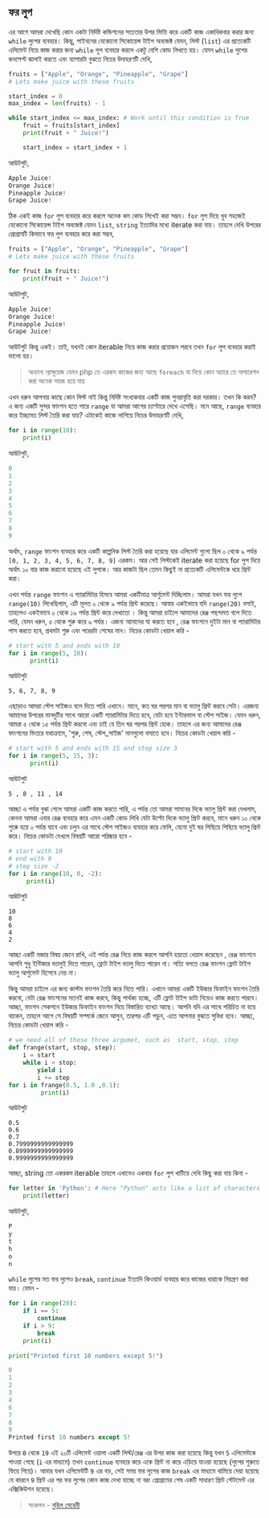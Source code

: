 ## ফর লুপ  

এর আগে আমরা দেখেছি কোন একটা নির্দিষ্ট কন্ডিশনের সত্যতার উপর ভিত্তি করে একটি কাজ একাধিকবার করার জন্য `while` লুপের ব্যবহার। কিন্তু, পাইথনের যেকোনো সিকোয়েন্স টাইপ অবজেক্ট যেমন,  লিস্ট (`list`) এর প্রত্যেকটি এলিমেন্ট নিয়ে কাজ করার জন্য `while` লুপ ব্যবহার করলে একটু বেশি কোড লিখতে হয়। যেমন `while` লুপের কনসেপ্ট ঝালাই করতে এবং ব্যাপারটা বুঝতে নিচের উদাহরণটি দেখি, 

```python
fruits = ["Apple", "Orange", "Pineapple", "Grape"]
# Lets make juice with these fruits

start_index = 0
max_index = len(fruits) - 1

while start_index <= max_index: # Work until this condition is True
	fruit = fruits[start_index]
	print(fruit + " Juice!")

	start_index = start_index + 1
```   

আউটপুট,

```python
Apple Juice!
Orange Juice!
Pineapple Juice!
Grape Juice!
```  

ঠিক একই কাজ `for` লুপ ব্যবহার করে করলে অনেক কম কোড লিখেই করা সম্ভব। `for` লুপ দিয়ে খুব সহজেই যেকোনো সিকোয়েন্স টাইপ অবজেক্ট যেমন `list`, `string` ইত্যাদির মধ্যে iterate করা যায়।  তাহলে দেখি উপরের প্রোগ্রামটি কিভাবে ফর লুপ ব্যবহার করে করা সম্ভব,  

```python
fruits = ["Apple", "Orange", "Pineapple", "Grape"]
# Lets make juice with these fruits

for fruit in fruits:
	print(fruit + " Juice!")
```   

আউটপুট, 

```python
Apple Juice!
Orange Juice!
Pineapple Juice!
Grape Juice!
```    

আউটপুট কিন্তু একই। তাই, যখনই কোন iterable নিয়ে কাজ করার প্রয়োজন পরবে তখন `for` লুপ ব্যবহার করাই ভালো হয়। 

> অন্যান্য ল্যাঙ্গুয়েজ যেমন php তে এরকম কাজের জন্য আছে `foreach` যা দিয়ে কোন অ্যারে তে অপারেশন করা অনেক সহজ হয়ে যায়  

এখন ধরুন আপনার কাছে কোন লিস্ট নাই কিন্তু নির্দিষ্ট সংখ্যকবার একটি কাজ পুনরাবৃত্তি করা দরকার। তখন কি করব? এ জন্য একটি সুন্দর ফাংশন হতে পারে `range` যা আমরা আগের চ্যাপ্টারে দেখে এসেছি। মনে আছে, `range` ব্যবহার করে ইচ্ছামত লিস্ট তৈরি করা যায়? এটাকেই কাজে লাগিয়ে নিচের উদাহরণটি দেখি,  

```python
for i in range(10):
	print(i)
```   

আউটপুট, 

```python
0
1
2
3
4
5
6
7
8
9
```	   

অর্থাৎ, `range` ফাংশন ব্যবহার করে একটি কাল্পনিক লিস্ট তৈরি করা হয়েছে যার এলিমেন্ট গুলো ছিল ০ থেকে ৯ পর্যন্ত `[0, 1, 2, 3, 4, 5, 6, 7, 8, 9]` এরকম। আর সেই লিস্টকেই iterate করা হয়েছে for লুপ দিয়ে অর্থাৎ ১০ বার কাজ করানো হয়েছে এই লুপকে। আর কাজটা ছিল তেমন কিছুই না প্রত্যেকটি এলিমেন্টকে ধরে প্রিন্ট করা।  

এখন পর্যন্ত `range` ফাংশন এ প্যারামিটার হিসবে আমরা একটিমাত্র আর্গুমেন্ট দিচ্ছিলাম। আমরা যখন ফর লুপে `range(10)` লিখেছিলাম, এটি মূলত ০ থেকে ৯ পর্যন্ত প্রিন্ট করেছে। আবার একইভাবে যদি `range(20)` বসাই, তাহলেও একইভাবে ০ থেকে ১৯ পর্যন্ত প্রিন্ট করে দেখাতো । কিন্তু আমরা চাইলে আমাদের রেঞ্জ পছন্দমত বলে দিতে পারি, যেমন ধরুন, ৫ থেকে শুরু করে ৯ পর্যন্ত। এজন্য আমাদের যা করতে হবে , রেঞ্জ ফাংশনে দুইটা মান বা প্যারামিটার পাস করতে হবে, প্রথমটা শুরু এবং পরেরটা শেষের মান। নিচের কোডটা খেয়াল করি -

```python
# start with 5 and ends with 10
for i in range(5, 10):
      print(i)
```
আউটপুট

```
5, 6, 7, 8, 9
```

এছাড়াও আমরা স্টেপ সাইজও বলে দিতে পারি এখানে। মানে, কত ঘর পরপর মান বা ভ্যালু প্রিন্ট করবে সেটা। এরজন্য আমাদের উপরের মানদুটির সাথে আরো একটি প্যারামিটার দিতে হবে, যেটা হবে ইন্টারভাল বা স্টেপ সাইজ। যেমন ধরুন, আমরা ৫ থেকে ১৫ পর্যন্ত প্রিন্ট করবো এবং চাই যে তিন ঘর পরপর প্রিন্ট হোক। তাহলে এর জন্য আমাদের রেঞ্জ ফাংশনের ভিতরে যথাক্রামে, 'শুরু, শেষ, স্টেপ_সাইজ' মানগুলো বসাতে হবে। নিচের কোডটা খেয়াল করি -

```python
# start with 5 and ends with 15 and step size 3
for i in range(5, 15, 3):
      print(i)
```
আউটপুট
```
5 , 8 , 11 , 14
```

আচ্ছা এ পর্যন্ত বুঝা গেলে আমরা একটি কাজ করতে পারি, এ পর্যন্ত তো আমরা সামনের দিকে ভ্যালু প্রিন্ট করা দেখলাম, কেননা আমরা এবার রেঞ্জ ব্যবহার করে এমন একটি কোড লিখি যেটা উল্টো দিকে ভ্যালু প্রিন্ট করবে, মানে ধরুন ১০ থেকে শুরুে হয়ে ০ পর্যন্ত যাবে এবং চলুন এর সাথে স্টেপ সাইজও ব্যবহার করে ফেলি, যেনো দুই ঘর পিছিয়ে পিছিয়ে ভ্যালু প্রিন্ট করে। নিচের কোডটা দেখলে বিষয়টি আরো পরিষ্কার হবে - 

```python
# start with 10
# end with 0
# step size -2
for i in range(10, 0, -2):
     print(i)
```

আঊটপুট

```
10
8
6
4
2
```

আচ্ছা একটি মজার বিষয় জেনে রাখি, এই পর্যন্ত রেঞ্জ নিয়ে কাজ করলে আপনি হয়তো খেয়াল করেছেন , রেঞ্জ ফাংশনে আপনি শুধু ইন্টিজার ভ্যালুই দিতে পারেন, ফ্লোট টাইপ ভ্যালু দিতে পারেন না। সত্যি বলতে রেঞ্জ ফাংশন ফ্লোট টাইপ ভ্যালু আর্গুমেন্ট হিসেবে নেয় না। 

কিন্তু আমরা চাইলে এর জন্য কাস্টম ফাংশন তৈরি করে নিতে পারি। এখানে আমরা একটি ইউজার ডিফাইন ফাংশন তৈরি করবো, যেটা রেঞ্জ ফাংশনের মতনই কাজ করবে, কিন্তু পার্থক্য হচ্ছে, এটি ফ্লোট টাইপ ডাটা নিয়েও কাজ করতে পারবে। আচ্ছা, ফাংশন সেকশনে ইউজার ডিফাইন ফাংশন নিয়ে বিস্তারিত ব্যাখ্যা আছে। আপনি যদি এর সাথে পরিচিত না হয়ে থাকেন, তাহলে আগে সে বিষয়টি সম্পর্কে জেনে আসুন, তারপর এটি পড়ুন, এতে আপনার বুঝতে সুবিধা হবে। আচ্ছা, নিচের কোডটা খেয়াল করি -  

```python
# we need all of those three argumet, such as  start, stop, step
def frange(start, stop, step):
    i = start
    while i < stop:
        yield i
        i += step
for i in frange(0.5, 1.0 ,0.1):
         print(i)
```
আউটপুট
```
0.5
0.6
0.7
0.7999999999999999
0.8999999999999999
0.9999999999999999
```


আচ্ছা, string তো একরকম iterable তাহলে এখানেও একবার `for` লুপ খাটিয়ে দেখি কিছু করা যায় কিনা - 

```python
for letter in 'Python': # Here "Python" acts like a list of characters
    print(letter)
```   

আউটপুট,   

```python
P
y
t
h
o
n
```   

`while` লুপের মত ফর লুপেও `break`, `continue` ইত্যাদি কিওয়ার্ড ব্যবহার করে কাজের ধারাকে নিয়ন্ত্রণ করা যায়। যেমন - 

```python
for i in range(20):
	if i == 5:
		continue
	if i > 9:
		break
	print(i)
	
print("Printed first 10 numbers except 5!")	
```   

```python
0
1
2
3
4
6
7
8
9
Printed first 10 numbers except 5!
```	   

উপরে `0` থেকে `19` এই ২০টি এলিমেন্ট ওয়ালা একটি লিস্ট/রেঞ্জ এর উপর কাজ করা হয়েছে কিন্তু যখন `5` এলিমেন্টকে পাওয়া গেছে (`i` এর মাধ্যমে) তখন `continue` ব্যবহার করে একে প্রিন্ট না করে এড়িয়ে যাওয়া হয়েছে (লুপের শুরুতে ফিয়ে গিয়ে)। আবার যখন এলিমেন্টটি `9` এর বড়, সেই সময় ফর লুপের কাজ `break` এর মাধ্যমে থামিয়ে দেয়া হয়েছে যে কারনে `9` প্রিন্ট এর পর ফর লুপের কোন কাজ দেখা যাচ্ছে না বরং প্রোগ্রামের শেষ একটি সাধারণ প্রিন্ট স্টেটমেন্ট এর এক্সিকিউশন হয়েছে। 

>  সংকলন - [নুহিল মেহেদী](https://nuhil.net)

